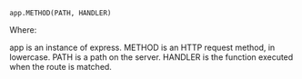 ```
app.METHOD(PATH, HANDLER)
```

Where:

app is an instance of express.
METHOD is an HTTP request method, in lowercase.
PATH is a path on the server.
HANDLER is the function executed when the route is matched.